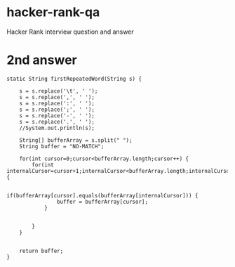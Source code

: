 # hacker-rank-qa
Hacker Rank interview question and answer

2nd answer
=================


	static String firstRepeatedWord(String s) {

		s = s.replace('\t', ' ');
		s = s.replace(',', ' ');
		s = s.replace(':', ' ');
		s = s.replace(';', ' ');
		s = s.replace('-', ' ');
		s = s.replace('.', ' ');
		//System.out.println(s);

		String[] bufferArray = s.split(" ");
		String buffer = "NO-MATCH";

		for(int cursor=0;cursor<bufferArray.length;cursor++) {
			for(int internalCursor=cursor+1;internalCursor<bufferArray.length;internalCursor++) {

				if(bufferArray[cursor].equals(bufferArray[internalCursor])) {
					buffer = bufferArray[cursor];
				}


			}
		}


		return buffer;
	}
